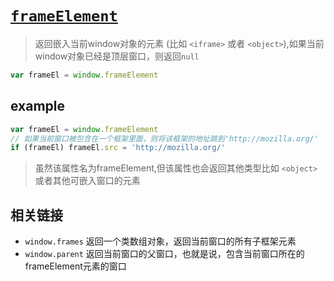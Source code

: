# [`frameElement`](https://developer.mozilla.org/zh-CN/docs/Web/API/Window/frameElement)

> 返回嵌入当前window对象的元素 (比如 `<iframe>` 或者 `<object>`),如果当前window对象已经是顶层窗口，则返回`null`

```js
var frameEl = window.frameElement
```

## example

```js
var frameEl = window.frameElement
// 如果当前窗口被包含在一个框架里面，则将该框架的地址跳到'http://mozilla.org/'
if (frameEl) frameEl.src = 'http://mozilla.org/'
```

> 虽然该属性名为frameElement,但该属性也会返回其他类型比如 `<object>` 或者其他可嵌入窗口的元素

## 相关链接

- `window.frames` 返回一个类数组对象，返回当前窗口的所有子框架元素
- `window.parent` 返回当前窗口的父窗口，也就是说，包含当前窗口所在的frameElement元素的窗口
